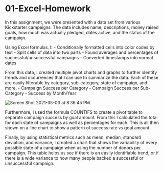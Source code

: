 # 01-Excel-Homework

In this assignment, we were presented with a data set from various Kickstarter campaigns.  The data includes name, descriptions, money raised goals, how much was actually pledged, dates active, and the status of the campaign.

Using Excel formulas, I:
    - Conditionally formatted cells into color codes by text
    - Split cells of data into two parts
    - Found averages and percentages of successful/unsuccessful campaigns
    - Converted timestamps into normal dates

From this data, I created multiple pivot charts and graphs to further identify trends and occurrences that I can use to summarize the data.  Each of these are easily filterable by category, sub-category, state of campaign, and more.
    - Campaign Success per Category
    - Campaign Success per Sub-Category
    - Success by Month/Year

![Screen Shot 2021-05-03 at 8 36 45 PM](https://user-images.githubusercontent.com/23372412/116949127-539b1b80-ac4f-11eb-885c-aeb729a44e69.png)

Furthermore, I used the formula COUNTIFS to create a pivot table to separate campaign success by goal amount.  From this I calculated the total for each state of campaigns as well as percentages for each.  This is all then shown on a line chart to show a pattern of success rate vs goal amount.

Finally, by using statistical metrics such as mean, median, standard deviation, and variance, I created a chart that shows the variability of every possible state of a campaign when using the number of donors per campaign.  This table helps us see if there is an easily identifiable trend, or if there is a wide variance to how many people backed a successful or unsuccessful campaign.
